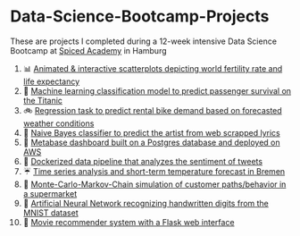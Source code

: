 # Data-Science-Bootcamp-Projects
These are projects I completed during a 12-week intensive Data Science Bootcamp at [Spiced Academy](https://www.spiced-academy.com/en/program/data-science) in Hamburg

1. :bar_chart: [Animated & interactive scatterplots depicting world fertility rate and life expectancy](https://github.com/pbamoo/Gapminder-Animated-Interactive-Scatterplots)
2. :ship: [Machine learning classification model to predict passenger survival on the Titanic](https://github.com/pbamoo/Titanic_Survival_Prediction)
3. :bike: [Regression task to predict rental bike demand based on forecasted weather conditions](https://github.com/pbamoo/Bike_Demand_Prediction)
4. :musical_note: [Naive Bayes classifier to predict the artist from web scrapped lyrics](https://github.com/pbamoo/Artist_Lyrics_Classifier)
5. :elephant: [Metabase dashboard built on a Postgres database and deployed on AWS](https://github.com/pbamoo/Northwind_Dashboard)
6. :whale: [Dockerized data pipeline that analyzes the sentiment of tweets](https://github.com/pbamoo/Tweets_Sentiment_Analysis)
7. :umbrella: [Time series analysis and short-term temperature forecast in Bremen](https://github.com/pbamoo/Weather_Forecasting)
8. :convenience_store: [Monte-Carlo-Markov-Chain simulation of customer paths/behavior in a supermarket](https://github.com/pbamoo/MCMC_Supermarket_Simulation)
9. :1234: [Artificial Neural Network recognizing handwritten digits from the MNIST dataset](https://github.com/pbamoo/ANN_MNIST)
10. :movie_camera: [Movie recommender system with a Flask web interface](https://github.com/pbamoo/Movie_Recommender)
